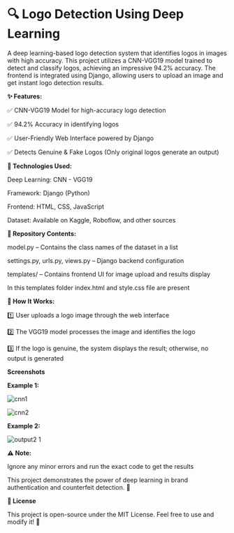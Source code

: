 # 🔍 Logo Detection Using Deep Learning

A deep learning-based logo detection system that identifies logos in images with high accuracy. This project utilizes a CNN-VGG19 model trained to detect and classify logos, achieving an impressive 94.2% accuracy. The frontend is integrated using Django, allowing users to upload an image and get instant logo detection results.

**✨ Features:**

✅ CNN-VGG19 Model for high-accuracy logo detection

✅ 94.2% Accuracy in identifying logos

✅ User-Friendly Web Interface powered by Django

✅ Detects Genuine & Fake Logos (Only original logos generate an output)

**🔧 Technologies Used:**

Deep Learning: CNN - VGG19

Framework: Django (Python)

Frontend: HTML, CSS, JavaScript

Dataset: Available on Kaggle, Roboflow, and other sources

**📂 Repository Contents:**

model.py – Contains the class names of the dataset in a list

settings.py, urls.py, views.py – Django backend configuration

templates/ – Contains frontend UI for image upload and results display

In this templates folder index.html and style.css file are present

**🚀 How It Works:**

1️⃣ User uploads a logo image through the web interface

2️⃣ The VGG19 model processes the image and identifies the logo

3️⃣ If the logo is genuine, the system displays the result; otherwise, no output is generated

**Screenshots**

**Example 1:**

![cnn1](https://github.com/user-attachments/assets/7c4e9841-af46-423f-b33d-e2c4d780ad12)

![cnn2](https://github.com/user-attachments/assets/8810f084-fbd9-459c-aa94-081a98262aaa)

**Example 2:**

![output2 1](https://github.com/user-attachments/assets/ef40a3ea-7dd8-4ffb-94ac-ce45bf230636)


**⚠️ Note:**

Ignore any minor errors and run the exact code to get the results

This project demonstrates the power of deep learning in brand authentication and counterfeit detection. 🚀

**📜 License**

This project is open-source under the MIT License. Feel free to use and
modify it! 🚀
